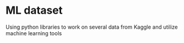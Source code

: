 # ML dataset
Using python libraries to work on several data from Kaggle and utilize machine learning tools 
